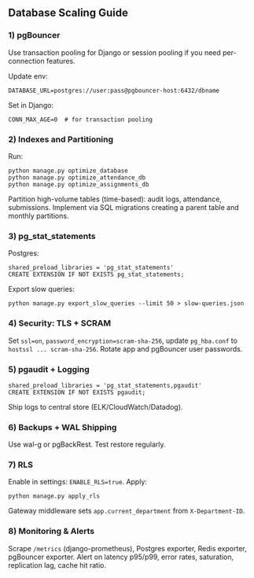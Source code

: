 ## Database Scaling Guide

### 1) pgBouncer
Use transaction pooling for Django or session pooling if you need per-connection features.

Update env:
```
DATABASE_URL=postgres://user:pass@pgbouncer-host:6432/dbname
```
Set in Django:
```
CONN_MAX_AGE=0  # for transaction pooling
```

### 2) Indexes and Partitioning
Run:
```
python manage.py optimize_database
python manage.py optimize_attendance_db
python manage.py optimize_assignments_db
```
Partition high-volume tables (time-based): audit logs, attendance, submissions.
Implement via SQL migrations creating a parent table and monthly partitions.

### 3) pg_stat_statements
Postgres:
```
shared_preload_libraries = 'pg_stat_statements'
CREATE EXTENSION IF NOT EXISTS pg_stat_statements;
```
Export slow queries:
```
python manage.py export_slow_queries --limit 50 > slow-queries.json
```

### 4) Security: TLS + SCRAM
Set `ssl=on`, `password_encryption=scram-sha-256`, update `pg_hba.conf` to `hostssl ... scram-sha-256`.
Rotate app and pgBouncer user passwords.

### 5) pgaudit + Logging
```
shared_preload_libraries = 'pg_stat_statements,pgaudit'
CREATE EXTENSION IF NOT EXISTS pgaudit;
```
Ship logs to central store (ELK/CloudWatch/Datadog).

### 6) Backups + WAL Shipping
Use wal-g or pgBackRest. Test restore regularly.

### 7) RLS
Enable in settings: `ENABLE_RLS=true`.
Apply:
```
python manage.py apply_rls
```
Gateway middleware sets `app.current_department` from `X-Department-ID`.

### 8) Monitoring & Alerts
Scrape `/metrics` (django-prometheus), Postgres exporter, Redis exporter, pgBouncer exporter.
Alert on latency p95/p99, error rates, saturation, replication lag, cache hit ratio.


